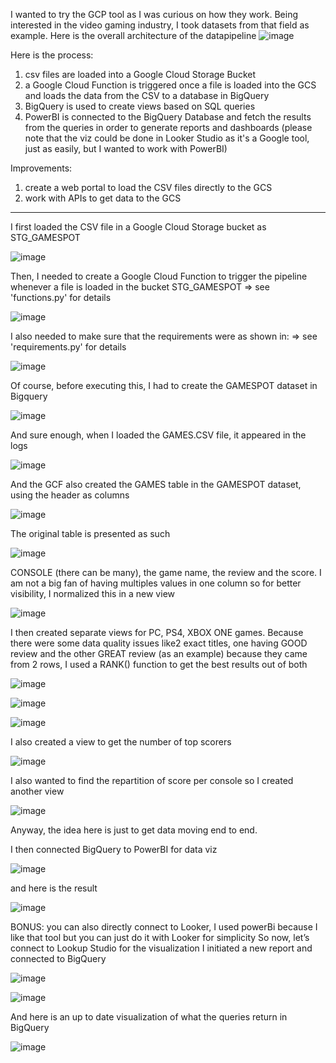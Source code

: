 I wanted to try the GCP tool as I was curious on how they work. Being interested in the video gaming industry, I took datasets from that field as example.
Here is the overall architecture of the datapipeline
![image](https://github.com/valentinjoseph/gamespot/assets/96952537/5d37f354-211b-414c-9b92-37045eeb77aa)



Here is the process:
1. csv files are loaded into a Google Cloud Storage Bucket
2. a Google Cloud Function is triggered once a file is loaded into the GCS and loads the data from the CSV to a database in BigQuery
3. BigQuery is used to create views based on SQL queries
4. PowerBI is connected to the BigQuery Database and fetch the results from the queries in order to generate reports and dashboards
   (please note that the viz could be done in Looker Studio as it's a Google tool, just as easily, but I wanted to work with PowerBI)

Improvements:
1. create a web portal to load the CSV files directly to the GCS
2. work with APIs to get data to the GCS

----------------------------------------------------------------------------------------------------------------

I first loaded the CSV file in a Google Cloud Storage bucket as STG_GAMESPOT

 ![image](https://github.com/valentinjoseph/gamespot/assets/96952537/8d31c3c5-f93a-4320-8e6e-21bc478eeab3)



Then, I needed to create a Google Cloud Function to trigger the pipeline whenever a file is loaded in the bucket STG_GAMESPOT
=> see 'functions.py' for details

![image](https://github.com/valentinjoseph/gamespot/assets/96952537/0202f5bb-1ff9-4f7c-ba5a-79b3d2f17c13)


I also needed to make sure that the requirements were as shown in:
=> see 'requirements.py' for details

![image](https://github.com/valentinjoseph/gamespot/assets/96952537/84e3f553-fbb6-4616-b7ca-f1caf7944e17)


Of course, before executing this, I had to create the GAMESPOT dataset in Bigquery

 ![image](https://github.com/valentinjoseph/gamespot/assets/96952537/24cbf9b9-058e-451b-917f-689aa7810601)


And sure enough, when I loaded the GAMES.CSV file, it appeared in the logs 

 ![image](https://github.com/valentinjoseph/gamespot/assets/96952537/47c00d15-0f0d-44fe-8692-7ee556b775ad)


And the GCF also created the GAMES table in the GAMESPOT dataset, using the header as columns

 ![image](https://github.com/valentinjoseph/gamespot/assets/96952537/e95fba6e-b8cb-465f-b318-da01966112e6)


The original table is presented as such

 ![image](https://github.com/valentinjoseph/gamespot/assets/96952537/08f8583e-df37-41de-adbe-559d3894033e)


CONSOLE (there can be many), the game name, the review and the score.
I am not a big fan of having multiples values in one column so for better visibility, I normalized this in a new view

 ![image](https://github.com/valentinjoseph/gamespot/assets/96952537/2346e67b-577c-4ebc-85dd-7e24761a5f87)


I then created separate views for PC, PS4, XBOX ONE games. Because there were some data quality issues like2 exact titles, one having GOOD review and the other GREAT review (as an example) because they came from 2 rows, I used a RANK() function to get the best results out of both

![image](https://github.com/valentinjoseph/gamespot/assets/96952537/3900ee08-697c-41e1-adc9-f97885177a9f)

![image](https://github.com/valentinjoseph/gamespot/assets/96952537/d8115d20-18a4-49bd-966f-04a79849aca3)

![image](https://github.com/valentinjoseph/gamespot/assets/96952537/22999c32-3097-4eac-a3f3-bc9543f5aa0a)


I also created a view to get the number of top scorers

 ![image](https://github.com/valentinjoseph/gamespot/assets/96952537/cc94ee42-4c48-4e21-bed5-107d2073c0ac)


I also wanted to find the repartition of score per console so I created another view

 ![image](https://github.com/valentinjoseph/gamespot/assets/96952537/f5766c24-064c-4908-94fd-555e857e937d)


Anyway, the idea here is just to get data moving end to end.

I then connected BigQuery to PowerBI for data viz

 ![image](https://github.com/valentinjoseph/gamespot/assets/96952537/26ee6c8b-d87a-417d-b30e-9a571d5c0a0c)
 
 and here is the result
 
 ![image](https://github.com/valentinjoseph/gamespot/assets/96952537/baa815a5-05d6-440a-be8c-2c5f807b110a)



BONUS: you can also directly connect to Looker, I used powerBi because I like that tool but you can just do it with Looker for simplicity
So now, let’s connect to Lookup Studio for the visualization
I initiated a new report and connected to BigQuery

![image](https://github.com/valentinjoseph/gamespot/assets/96952537/0283dd24-74cb-48fd-914f-c7533c36797d)

![image](https://github.com/valentinjoseph/gamespot/assets/96952537/6b2ed329-dff9-4109-8a23-e46047f4f50a)

 
And here is an up to date visualization of what the queries return in BigQuery

 ![image](https://github.com/valentinjoseph/gamespot/assets/96952537/962924c7-0517-4bf8-91fe-f121b320c1fd)


